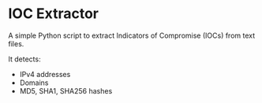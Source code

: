 # IOC Extractor

A simple Python script to extract Indicators of Compromise (IOCs) from text files.

It detects:
- IPv4 addresses
- Domains
- MD5, SHA1, SHA256 hashes
